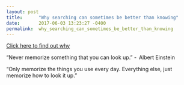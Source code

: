 ```yaml
---
layout: post
title:      "Why searching can sometimes be better than knowing"
date:       2017-06-03 13:23:27 -0400
permalink:  why_searching_can_sometimes_be_better_than_knowing
---
```



[Click here to find out why](http://www.freecodecamp.org/news/google-not-learn-not-why-searching-can-be-better-than-knowing-79838f7a0f06/)

“Never memorize something that you can look up.” -   Albert Einstein

“Only memorize the things you use every day. Everything else, just memorize how to look it up.”
